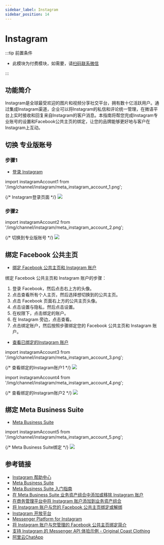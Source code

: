 ```yaml
---
sidebar_label: Instagram
sidebar_position: 14
---
```


# Instagram

:::tip 前置条件

- 此模块为付费模块，如需要，请[扫码联系微信](/img/wechat.png)

:::

## 功能简介

Instagram是全球最受欢迎的图片和视频分享社交平台，拥有数十亿活跃用户。通过集成Instagram渠道，企业可以将Instagram的私信和评论统一管理，在微语平台上实时接收和回复来自Instagram的客户消息。本指南将帮您完成Instagram专业账号的设置和Facebook公共主页的绑定，让您的品牌能够更好地与客户在Instagram上互动。

## 切换 专业版账号

### 步骤1

- [登录 Instagram](https://www.instagram.com/)

import instagramAccount1 from '/img/channel/instagram/meta_instagram_account_1.png';

{/* Instagram登录页面 */}
<img src={instagramAccount1} />

### 步骤2

import instagramAccount2 from '/img/channel/instagram/meta_instagram_account_2.png';

{/* 切换到专业版账号 */}
<img src={instagramAccount2} />

## 绑定 Facebook 公共主页

- [绑定 Facebook 公共主页和 Instagram 账户](https://www.facebook.com/business/help/connect-instgram-to-page)

绑定 Facebook 公共主页和 Instagram 账户的步骤：

1. 登录 Facebook，然后点击右上方的头像。
2. 点击查看所有个人主页，然后选择想切换到的公共主页。
3. 点击 Facebook 页面右上方的公共主页头像。
4. 点击设置与隐私，然后点击设置。
5. 在权限下，点击绑定的账户。
6. 在 Instagram 旁边，点击查看。
7. 点击绑定账户，然后按照步骤绑定您的 Facebook 公共主页和 Instagram 账户。

- [查看已绑定的Instagram 账户](https://www.facebook.com/settings/?tab=linked_profiles)

import instagramAccount3 from '/img/channel/instagram/meta_instagram_account_3.png';

{/* 查看绑定的Instagram账户1 */}
<img src={instagramAccount3} />

import instagramAccount4 from '/img/channel/instagram/meta_instagram_account_4.png';

{/* 查看绑定的Instagram账户2 */}
<img src={instagramAccount4} />

## 绑定 Meta Business Suite

- [Meta Business Suite](https://business.facebook.com/)

import instagramAccount5 from '/img/channel/instagram/meta_instagram_account_5.png';

{/* Meta Business Suite绑定 */}
<img src={instagramAccount5} />

## 参考链接

- [Instagram 帮助中心](https://help.instagram.com/)
- [Meta Business Suite](https://business.facebook.com/)
- [Meta Business Suite 入门指南](https://www.facebook.com/business/tools/meta-business-suite/get-started)
- [在 Meta Business Suite 业务资产组合中添加或移除 Instagram 账户](https://www.facebook.com/business/help/620548115562686?id=916550222172854)
- [在商务管理平台中将 Instagram 账户添加到业务资产组合](https://www.facebook.com/business/help/1125825714110549?id=420299598837059&helpref=faq_content)
- [将 Instagram 账户与您的 Facebook 公共主页绑定或解绑](https://www.facebook.com/business/help/connect-instgram-to-page)
- [Instagram 开放平台](https://developers.facebook.com/docs/instagram-platform)
- [Messenger Platform for Instagram](https://developers.facebook.com/docs/messenger-platform/instagram)
- [将 Instagram 账户与您管理的 Facebook 公共主页绑定简介](https://help.instagram.com/402748553849926/?helpref=uf_share)
- [支持 Instagram 的 Messenger API 体验示例 - Original Coast Clothing](https://developers.facebook.com/docs/messenger-platform/instagram/sample-experience)
- [阿里云ChatApp](https://chatapp.console.aliyun.com/Overview)
